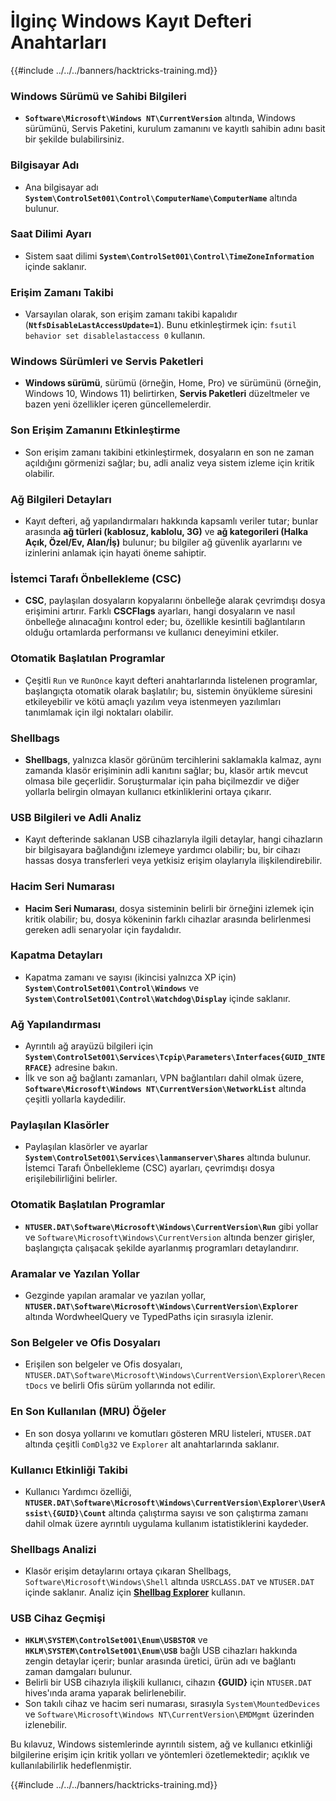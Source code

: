 # İlginç Windows Kayıt Defteri Anahtarları

{{#include ../../../banners/hacktricks-training.md}}

### **Windows Sürümü ve Sahibi Bilgileri**

- **`Software\Microsoft\Windows NT\CurrentVersion`** altında, Windows sürümünü, Servis Paketini, kurulum zamanını ve kayıtlı sahibin adını basit bir şekilde bulabilirsiniz.

### **Bilgisayar Adı**

- Ana bilgisayar adı **`System\ControlSet001\Control\ComputerName\ComputerName`** altında bulunur.

### **Saat Dilimi Ayarı**

- Sistem saat dilimi **`System\ControlSet001\Control\TimeZoneInformation`** içinde saklanır.

### **Erişim Zamanı Takibi**

- Varsayılan olarak, son erişim zamanı takibi kapalıdır (**`NtfsDisableLastAccessUpdate=1`**). Bunu etkinleştirmek için:
`fsutil behavior set disablelastaccess 0` kullanın.

### Windows Sürümleri ve Servis Paketleri

- **Windows sürümü**, sürümü (örneğin, Home, Pro) ve sürümünü (örneğin, Windows 10, Windows 11) belirtirken, **Servis Paketleri** düzeltmeler ve bazen yeni özellikler içeren güncellemelerdir.

### Son Erişim Zamanını Etkinleştirme

- Son erişim zamanı takibini etkinleştirmek, dosyaların en son ne zaman açıldığını görmenizi sağlar; bu, adli analiz veya sistem izleme için kritik olabilir.

### Ağ Bilgileri Detayları

- Kayıt defteri, ağ yapılandırmaları hakkında kapsamlı veriler tutar; bunlar arasında **ağ türleri (kablosuz, kablolu, 3G)** ve **ağ kategorileri (Halka Açık, Özel/Ev, Alan/İş)** bulunur; bu bilgiler ağ güvenlik ayarlarını ve izinlerini anlamak için hayati öneme sahiptir.

### İstemci Tarafı Önbellekleme (CSC)

- **CSC**, paylaşılan dosyaların kopyalarını önbelleğe alarak çevrimdışı dosya erişimini artırır. Farklı **CSCFlags** ayarları, hangi dosyaların ve nasıl önbelleğe alınacağını kontrol eder; bu, özellikle kesintili bağlantıların olduğu ortamlarda performansı ve kullanıcı deneyimini etkiler.

### Otomatik Başlatılan Programlar

- Çeşitli `Run` ve `RunOnce` kayıt defteri anahtarlarında listelenen programlar, başlangıçta otomatik olarak başlatılır; bu, sistemin önyükleme süresini etkileyebilir ve kötü amaçlı yazılım veya istenmeyen yazılımları tanımlamak için ilgi noktaları olabilir.

### Shellbags

- **Shellbags**, yalnızca klasör görünüm tercihlerini saklamakla kalmaz, aynı zamanda klasör erişiminin adli kanıtını sağlar; bu, klasör artık mevcut olmasa bile geçerlidir. Soruşturmalar için paha biçilmezdir ve diğer yollarla belirgin olmayan kullanıcı etkinliklerini ortaya çıkarır.

### USB Bilgileri ve Adli Analiz

- Kayıt defterinde saklanan USB cihazlarıyla ilgili detaylar, hangi cihazların bir bilgisayara bağlandığını izlemeye yardımcı olabilir; bu, bir cihazı hassas dosya transferleri veya yetkisiz erişim olaylarıyla ilişkilendirebilir.

### Hacim Seri Numarası

- **Hacim Seri Numarası**, dosya sisteminin belirli bir örneğini izlemek için kritik olabilir; bu, dosya kökeninin farklı cihazlar arasında belirlenmesi gereken adli senaryolar için faydalıdır.

### **Kapatma Detayları**

- Kapatma zamanı ve sayısı (ikincisi yalnızca XP için) **`System\ControlSet001\Control\Windows`** ve **`System\ControlSet001\Control\Watchdog\Display`** içinde saklanır.

### **Ağ Yapılandırması**

- Ayrıntılı ağ arayüzü bilgileri için **`System\ControlSet001\Services\Tcpip\Parameters\Interfaces{GUID_INTERFACE}`** adresine bakın.
- İlk ve son ağ bağlantı zamanları, VPN bağlantıları dahil olmak üzere, **`Software\Microsoft\Windows NT\CurrentVersion\NetworkList`** altında çeşitli yollarla kaydedilir.

### **Paylaşılan Klasörler**

- Paylaşılan klasörler ve ayarlar **`System\ControlSet001\Services\lanmanserver\Shares`** altında bulunur. İstemci Tarafı Önbellekleme (CSC) ayarları, çevrimdışı dosya erişilebilirliğini belirler.

### **Otomatik Başlatılan Programlar**

- **`NTUSER.DAT\Software\Microsoft\Windows\CurrentVersion\Run`** gibi yollar ve `Software\Microsoft\Windows\CurrentVersion` altında benzer girişler, başlangıçta çalışacak şekilde ayarlanmış programları detaylandırır.

### **Aramalar ve Yazılan Yollar**

- Gezginde yapılan aramalar ve yazılan yollar, **`NTUSER.DAT\Software\Microsoft\Windows\CurrentVersion\Explorer`** altında WordwheelQuery ve TypedPaths için sırasıyla izlenir.

### **Son Belgeler ve Ofis Dosyaları**

- Erişilen son belgeler ve Ofis dosyaları, `NTUSER.DAT\Software\Microsoft\Windows\CurrentVersion\Explorer\RecentDocs` ve belirli Ofis sürüm yollarında not edilir.

### **En Son Kullanılan (MRU) Öğeler**

- En son dosya yollarını ve komutları gösteren MRU listeleri, `NTUSER.DAT` altında çeşitli `ComDlg32` ve `Explorer` alt anahtarlarında saklanır.

### **Kullanıcı Etkinliği Takibi**

- Kullanıcı Yardımcı özelliği, **`NTUSER.DAT\Software\Microsoft\Windows\CurrentVersion\Explorer\UserAssist\{GUID}\Count`** altında çalıştırma sayısı ve son çalıştırma zamanı dahil olmak üzere ayrıntılı uygulama kullanım istatistiklerini kaydeder.

### **Shellbags Analizi**

- Klasör erişim detaylarını ortaya çıkaran Shellbags, `Software\Microsoft\Windows\Shell` altında `USRCLASS.DAT` ve `NTUSER.DAT` içinde saklanır. Analiz için **[Shellbag Explorer](https://ericzimmerman.github.io/#!index.md)** kullanın.

### **USB Cihaz Geçmişi**

- **`HKLM\SYSTEM\ControlSet001\Enum\USBSTOR`** ve **`HKLM\SYSTEM\ControlSet001\Enum\USB`** bağlı USB cihazları hakkında zengin detaylar içerir; bunlar arasında üretici, ürün adı ve bağlantı zaman damgaları bulunur.
- Belirli bir USB cihazıyla ilişkili kullanıcı, cihazın **{GUID}** için `NTUSER.DAT` hives'ında arama yaparak belirlenebilir.
- Son takılı cihaz ve hacim seri numarası, sırasıyla `System\MountedDevices` ve `Software\Microsoft\Windows NT\CurrentVersion\EMDMgmt` üzerinden izlenebilir.

Bu kılavuz, Windows sistemlerinde ayrıntılı sistem, ağ ve kullanıcı etkinliği bilgilerine erişim için kritik yolları ve yöntemleri özetlemektedir; açıklık ve kullanılabilirlik hedeflenmiştir.

{{#include ../../../banners/hacktricks-training.md}}
